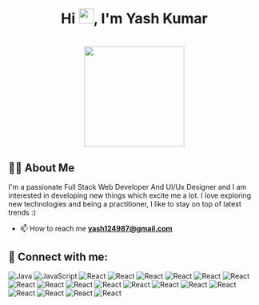 <!--
**yashcode4/yashcode4** is a ✨ _special_ ✨ repository because its `README.md` (this file) appears on your GitHub profile.

Here are some ideas to get you started:

- 🔭 I’m currently working on ...
- 🌱 I’m currently learning ...
- 👯 I’m looking to collaborate on ...
- 🤔 I’m looking for help with ...
- 💬 Ask me about ...
- 📫 How to reach me: ...
- 😄 Pronouns: ...
- ⚡ Fun fact: ...
-->

### <h1 align="center">Hi <img src="https://raw.githubusercontent.com/MartinHeinz/MartinHeinz/master/wave.gif" width="30px">, I'm Yash Kumar</h1>

<h1 align="center"><a href="#"><img width="200" height="200" src="https://i.imgur.com/799y5A3.png"/></a></h1>

## 🙋‍♂️ About Me

I'm a passionate Full Stack Web Developer And UI/Ux Designer and I am interested in developing new things which excite me a lot. I love exploring new technologies and being a practitioner, I like to stay on top of latest trends :)
- 📫 How to reach me **yash124987@gmail.com**

## 🔗 Connect with me:

![Java](https://img.shields.io/badge/Java-F8981D?logo=java&logoColor=white&style=for-the-badge)
![JavaScript](https://img.shields.io/badge/JavaScript-F7DF1E?logo=javascript&logoColor=black&style=for-the-badge)
![React](https://img.shields.io/badge/React-61DAFB?logo=react&logoColor=black&style=for-the-badge)
![React](https://img.shields.io/badge/bootstrap-7952B3?logo=bootstrap&logoColor=white&style=for-the-badge)
![React](https://img.shields.io/badge/tailwindcss-06B6D4?logo=tailwindcss&logoColor=white&style=for-the-badge)
![React](https://img.shields.io/badge/node.js-339933?logo=nodedotjs&logoColor=white&style=for-the-badge)
![React](https://img.shields.io/badge/express.js-000000?logo=express&logoColor=white&style=for-the-badge)
![React](https://img.shields.io/badge/wix-0C6EFC?logo=wix&logoColor=white&style=for-the-badge)
![React](https://img.shields.io/badge/wordpress-21759B?logo=wordpress&logoColor=white&style=for-the-badge)
![React](https://img.shields.io/badge/html5-E34F26?logo=html5&logoColor=white&style=for-the-badge)
![React](https://img.shields.io/badge/css3-1572B6?logo=css3&logoColor=white&style=for-the-badge)
![React](https://img.shields.io/badge/mongodb-47A248?logo=mongodb&logoColor=white&style=for-the-badge)
![React](https://img.shields.io/badge/git-F05032?logo=git&logoColor=white&style=for-the-badge)
![React](https://img.shields.io/badge/redux-764ABC?logo=redux&logoColor=white&style=for-the-badge)
![React](https://img.shields.io/badge/postman-FF6C37?logo=postman&logoColor=white&style=for-the-badge)
![React](https://img.shields.io/badge/aws-232F3E?logo=amazonaws&logoColor=white&style=for-the-badge)
![React](https://img.shields.io/badge/vercel-000000?logo=vercel&logoColor=white&style=for-the-badge)
![React](https://img.shields.io/badge/netlify-00C7B7?logo=netlify&logoColor=black&textColor=black&style=for-the-badge)
![React](https://img.shields.io/badge/vscode-007ACC?logo=visualstudiocode&logoColor=white&style=for-the-badge)
![React](https://img.shields.io/badge/vite-646CFF?logo=vite&logoColor=white&style=for-the-badge)


<br/>


<br/>


